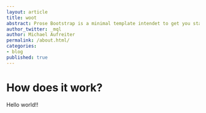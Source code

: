 ```yaml
---
layout: article
title: woot
abstract: Prose Bootstrap is a minimal template intendet to get you started with Jekyll.
author_twitter: _mql
author: Michael Aufreiter
permalink: /about.html/
categories:
- blog
published: true
---
```

# How does it work?

Hello world!!

